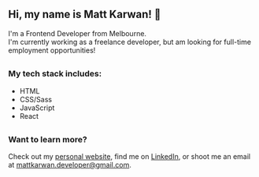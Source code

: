 ## Hi, my name is Matt Karwan! :wave:
I'm a Frontend Developer from Melbourne.<br>
I'm currently working as a freelance developer, but am looking for full-time employment opportunities!

##

### My tech stack includes:

* HTML
* CSS/Sass
* JavaScript
* React

##

### Want to learn more?
Check out my [personal website](https://mattkarwan.com.au), find me on [LinkedIn](https://www.linkedin.com/in/mattkarwan/), or shoot me an email at mattkarwan.developer@gmail.com.
